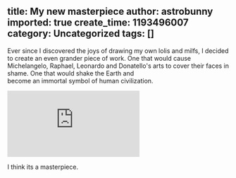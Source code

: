 title: My new masterpiece
author: astrobunny
imported: true
create_time: 1193496007
category: Uncategorized
tags: []
---
Ever since I discovered the joys of drawing my own lolis and milfs, I decided to create an even grander piece of work. One that would cause Michelangelo, Raphael, Leonardo and Donatello's arts to cover their faces in shame. One that would shake the Earth and become&nbsp;an&nbsp;immortal&nbsp;symbol&nbsp;of&nbsp;human&nbsp;civilization.  
  
<!--more-->  
  
 ![PICCASSO CANNOT BEAT THIS IMAGE.](http://gallery.astrobunny.net/main.php?g2_view=core.DownloadItem&g2_itemId=1084&g2_serialNumber=2)  
  
I think its a masterpiece.

